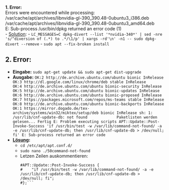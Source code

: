 

**1. Error:**  
Errors were encountered while processing:  
 /var/cache/apt/archives/libnvidia-gl-390_390.48-0ubuntu3_i386.deb  
 /var/cache/apt/archives/libnvidia-gl-390_390.48-0ubuntu3_amd64.deb  
E: Sub-process /usr/bin/dpkg returned an error code (1)  
    - [Solution](https://askubuntu.com/questions/1035409/installing-nvidia-drivers-on-18-04):
      - ```LC_MESSAGES=C dpkg-divert --list '*nvidia-340*' | sed -nre 's/^diversion of (.*) to .*/\1/p' | xargs -rd'\n' -n1 -- sudo dpkg-divert --remove```
      - ```sudo apt --fix-broken install```
    
    
## 2. Error:
- **Eingabe:** ```sudo apt-get update && sudo apt-get dist-upgrade```
- **Ausgabe:** ```OK:2 http://de.archive.ubuntu.com/ubuntu bionic InRelease                      
OK:3 http://dl.google.com/linux/chrome/deb stable InRelease                    
OK:4 http://de.archive.ubuntu.com/ubuntu bionic-security InRelease             
OK:5 http://de.archive.ubuntu.com/ubuntu bionic-updates InRelease              
OK:6 http://de.archive.ubuntu.com/ubuntu bionic-proposed InRelease             
OK:7 https://packages.microsoft.com/repos/ms-teams stable InRelease            
OK:8 http://de.archive.ubuntu.com/ubuntu bionic-backports InRelease            
OK:1 https://mirror.dogado.de/tex-archive/systems/win32/miktex/setup/deb bionic InRelease
sh: 1: /usr/lib/cnf-update-db: not found            
Paketlisten werden gelesen... Fertig
E: Problem executing scripts APT::Update::Post-Invoke-Success 'if /usr/bin/test -w /var/lib/command-not-found/ -a -e /usr/lib/cnf-update-db; then /usr/lib/cnf-update-db > /dev/null; fi'
E: Sub-process returned an error code```
- **[Lösung](https://unix.stackexchange.com/questions/464445/problem-with-appstreamcli-when-running-apt-update):** 
   -  ```cd /etc/apt/apt.conf.d/```
   -  ```sudo nano ./50command-not-found```
   -  Letzen Zeilen auskommentieren:
      ```# Refresh AppStream cache when APT's cache is updated (i.e. apt update)  
      #APT::Update::Post-Invoke-Success {
      #    "if /usr/bin/test -w /var/lib/command-not-found/ -a -e /usr/lib/cnf-update-db; then /usr/lib/cnf-update-db > /dev/null; fi";
      #};```
    
